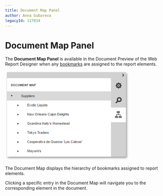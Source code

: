 ```yaml
---
title: Document Map Panel
author: Anna Gubareva
legacyId: 117834
---
```

# Document Map Panel
The **Document Map Panel** is available in the Document Preview of the Web Report Designer when any [bookmarks](../creating-reports/report-navigation-and-interactivity/create-a-document-map-with-bookmarks.md) are assigned to the report elements.

![web-designer-document-preview-document-map-panel](../../../images/img125918.png)

The Document Map displays the hierarchy of bookmarks assigned to report elements.

Clicking a specific entry in the Document Map will navigate you to the corresponding element in the document.